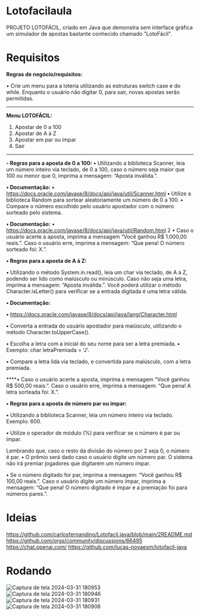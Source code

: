 # Lotofacilaula

PROJETO LOTOFÁCIL, criado em Java que demonstra sem interface gráfica um simulador de apostas bastante conhecido chamado "LotoFácil". 

# Requisitos 

**Regras de negócio/requisitos:**

• Crie um menu para a loteria utilizando as estruturas switch case e do while. Enquanto
o usuário não digitar 0, para sair, novas apostas serão permitidas.

**************************
**Menu LOTOFÁCIL:**
1) Apostar de 0 a 100
2) Apostar de A à Z
3) Apostar em par ou ímpar
0) Sair
**************************

**- Regras para a aposta de 0 a 100:**
**•** Utilizando a biblioteca Scanner, leia um número inteiro via teclado, de 0 a 100,
caso o número seja maior que 100 ou menor que 0, imprima a mensagem: “Aposta
inválida.”.

**• Documentação:**
**•** https://docs.oracle.com/javase/8/docs/api/java/util/Scanner.html
**•** Utilize a biblioteca Random para sortear aleatoriamente um número de 0 a 100.
**•** Compare o número escolhido pelo usuário apostador com o número sorteado pelo
sistema.

**• Documentação:**
• https://docs.oracle.com/javase/8/docs/api/java/util/Random.html
2
• Caso o usuário acerte a aposta, imprima a mensagem “Você ganhou R$ 1.000,00
reais.”. Caso o usuário erre, imprima a mensagem: “Que pena! O número sorteado
foi: X.”.

**• Regras para a aposta de A à Z:**

**•** Utilizando o método System.in.read(), leia um char via teclado, de A à Z, podendo
ser lido como maiúsculo ou minúsculo. Caso não seja uma letra, imprima a
mensagem: “Aposta inválida.”. Você poderá utilizar o método Character.isLetter()
para verificar se a entrada digitada é uma letra válida.

**• Documentação:**

**•** https://docs.oracle.com/javase/8/docs/api/java/lang/Character.html

**•** Converta a entrada do usuário apostador para maiúsculo, utilizando o método
Character.toUpperCase().

**•** Escolha a letra com a inicial do seu nome para ser a letra premiada.
**•** Exemplo: char letraPremiada = 'J'.

**•** Compare a letra lida via teclado, e convertida para maiúsculo, com a letra
premiada.

****• Caso o usuário acerte a aposta, imprima a mensagem “Você ganhou R$ 500,00
reais.”. Caso o usuário erre, imprima a mensagem: “Que pena! A letra sorteada foi:
X.”.

**• Regras para a aposta de número par ou ímpar:**

**•** Utilizando a biblioteca Scanner, leia um número inteiro via teclado. Exemplo: 600.

**•** Utilize o operador de módulo (%) para verificar se o número é par ou ímpar.

Lembrando que, caso o resto da divisão do número por 2 seja 0, o número é par.
**•** O prêmio será dado caso o usuário digite um número par. O sistema não irá
premiar jogadores que digitarem um número ímpar.

**•** Se o número digitado for par, imprima a mensagem: “Você ganhou R$ 100,00
reais.”. Caso o usuário digite um número ímpar, imprima a mensagem: “Que pena!
O número digitado é ímpar e a premiação foi para números pares.”.


# Ideias
https://github.com/carlosfernandino/Lotofacil.java/blob/main/2README.md
https://github.com/orgs/community/discussions/66495
https://chat.openai.com/
https://github.com/lucas-novaesm/lotofacil-java

# Rodando

![Captura de tela 2024-03-31 180953](https://github.com/gabrielmenezesr/lotofacilaula/assets/163942114/8014f9da-aadc-47c0-bc58-5a5b37e5dc61)
![Captura de tela 2024-03-31 180946](https://github.com/gabrielmenezesr/lotofacilaula/assets/163942114/6be8d857-7f58-49b4-ac8d-a1793b9ad974)
![Captura de tela 2024-03-31 180931](https://github.com/gabrielmenezesr/lotofacilaula/assets/163942114/741fc885-6433-43e8-9507-ee55a72d8618)
![Captura de tela 2024-03-31 180906](https://github.com/gabrielmenezesr/lotofacilaula/assets/163942114/dcc4ed31-fd06-4292-919a-ff98ea12a3c2)





